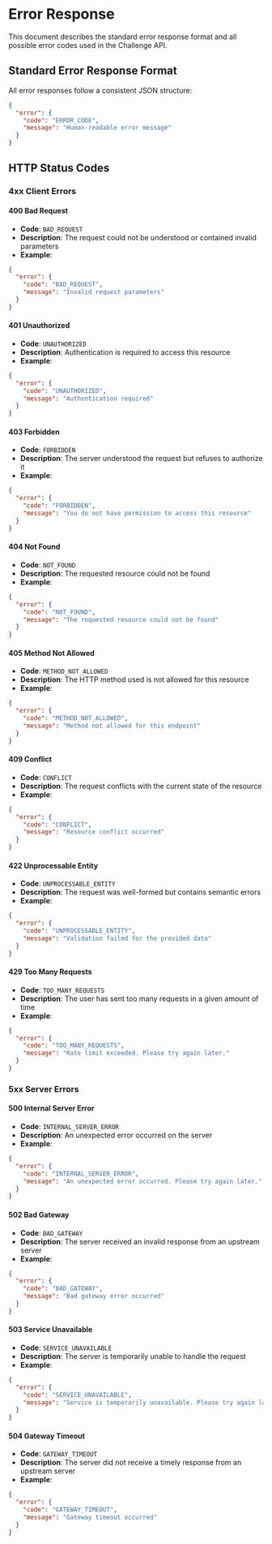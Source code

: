 # Error Response

This document describes the standard error response format and all possible error codes used in the Challenge API.

## Standard Error Response Format

All error responses follow a consistent JSON structure:

```json
{
  "error": {
    "code": "ERROR_CODE",
    "message": "Human-readable error message"
  }
}
```

## HTTP Status Codes

### 4xx Client Errors

#### 400 Bad Request
- **Code**: `BAD_REQUEST`
- **Description**: The request could not be understood or contained invalid parameters
- **Example**:
```json
{
  "error": {
    "code": "BAD_REQUEST",
    "message": "Invalid request parameters"
  }
}
```

#### 401 Unauthorized
- **Code**: `UNAUTHORIZED`
- **Description**: Authentication is required to access this resource
- **Example**:
```json
{
  "error": {
    "code": "UNAUTHORIZED",
    "message": "Authentication required"
  }
}
```

#### 403 Forbidden
- **Code**: `FORBIDDEN`
- **Description**: The server understood the request but refuses to authorize it
- **Example**:
```json
{
  "error": {
    "code": "FORBIDDEN",
    "message": "You do not have permission to access this resource"
  }
}
```

#### 404 Not Found
- **Code**: `NOT_FOUND`
- **Description**: The requested resource could not be found
- **Example**:
```json
{
  "error": {
    "code": "NOT_FOUND",
    "message": "The requested resource could not be found"
  }
}
```

#### 405 Method Not Allowed
- **Code**: `METHOD_NOT_ALLOWED`
- **Description**: The HTTP method used is not allowed for this resource
- **Example**:
```json
{
  "error": {
    "code": "METHOD_NOT_ALLOWED",
    "message": "Method not allowed for this endpoint"
  }
}
```

#### 409 Conflict
- **Code**: `CONFLICT`
- **Description**: The request conflicts with the current state of the resource
- **Example**:
```json
{
  "error": {
    "code": "CONFLICT",
    "message": "Resource conflict occurred"
  }
}
```

#### 422 Unprocessable Entity
- **Code**: `UNPROCESSABLE_ENTITY`
- **Description**: The request was well-formed but contains semantic errors
- **Example**:
```json
{
  "error": {
    "code": "UNPROCESSABLE_ENTITY",
    "message": "Validation failed for the provided data"
  }
}
```

#### 429 Too Many Requests
- **Code**: `TOO_MANY_REQUESTS`
- **Description**: The user has sent too many requests in a given amount of time
- **Example**:
```json
{
  "error": {
    "code": "TOO_MANY_REQUESTS",
    "message": "Rate limit exceeded. Please try again later."
  }
}
```

### 5xx Server Errors

#### 500 Internal Server Error
- **Code**: `INTERNAL_SERVER_ERROR`
- **Description**: An unexpected error occurred on the server
- **Example**:
```json
{
  "error": {
    "code": "INTERNAL_SERVER_ERROR",
    "message": "An unexpected error occurred. Please try again later."
  }
}
```

#### 502 Bad Gateway
- **Code**: `BAD_GATEWAY`
- **Description**: The server received an invalid response from an upstream server
- **Example**:
```json
{
  "error": {
    "code": "BAD_GATEWAY",
    "message": "Bad gateway error occurred"
  }
}
```

#### 503 Service Unavailable
- **Code**: `SERVICE_UNAVAILABLE`
- **Description**: The server is temporarily unable to handle the request
- **Example**:
```json
{
  "error": {
    "code": "SERVICE_UNAVAILABLE",
    "message": "Service is temporarily unavailable. Please try again later."
  }
}
```

#### 504 Gateway Timeout
- **Code**: `GATEWAY_TIMEOUT`
- **Description**: The server did not receive a timely response from an upstream server
- **Example**:
```json
{
  "error": {
    "code": "GATEWAY_TIMEOUT",
    "message": "Gateway timeout occurred"
  }
}
```
